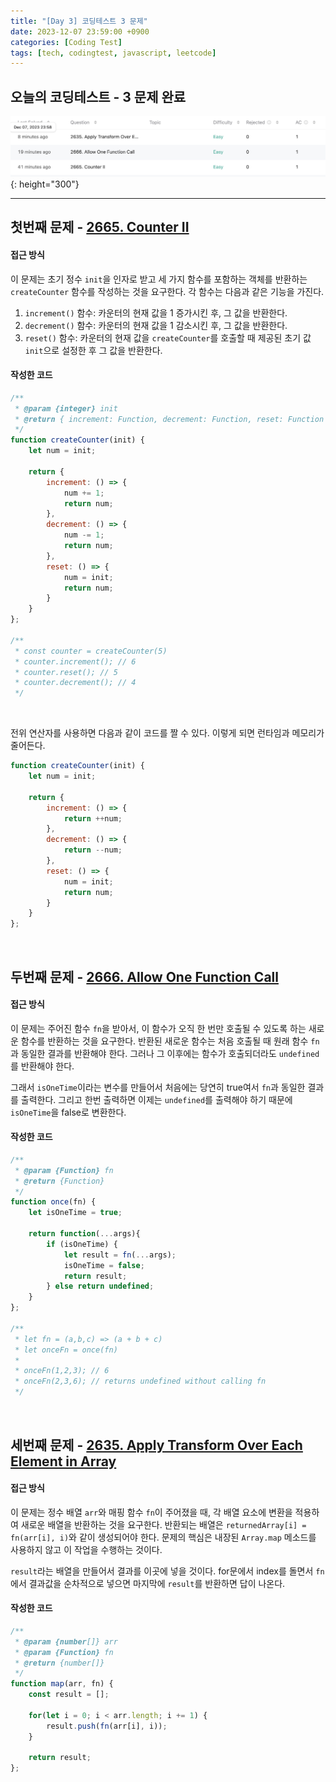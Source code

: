 ```yaml
---
title: "[Day 3] 코딩테스트 3 문제"
date: 2023-12-07 23:59:00 +0900
categories: [Coding Test]
tags: [tech, codingtest, javascript, leetcode]
---
```


## **오늘의 코딩테스트 - 3 문제 완료**
![LeetCode3](../../assets/img/posts/CodingTest/2023-12-07/leetCode3.png){: height="300"} 

---

## **첫번째 문제 - [2665. Counter II](https://leetcode.com/problems/counter-ii/?envType=study-plan-v2&envId=30-days-of-javascript)**

#### **접근 방식**
이 문제는 초기 정수 `init`을 인자로 받고 세 가지 함수를 포함하는 객체를 반환하는 `createCounter` 함수를 작성하는 것을 요구한다. 각 함수는 다음과 같은 기능을 가진다.  

1. `increment()` 함수: 카운터의 현재 값을 1 증가시킨 후, 그 값을 반환한다.
2. `decrement()` 함수: 카운터의 현재 값을 1 감소시킨 후, 그 값을 반환한다.
3. `reset()` 함수: 카운터의 현재 값을 `createCounter`를 호출할 때 제공된 초기 값 `init`으로 설정한 후 그 값을 반환한다.  

#### **작성한 코드**
```javascript
/**
 * @param {integer} init
 * @return { increment: Function, decrement: Function, reset: Function }
 */
function createCounter(init) {
    let num = init;
    
    return {
        increment: () => {
            num += 1;
            return num;
        },
        decrement: () => {
            num -= 1;
            return num;
        },
        reset: () => {
            num = init;
            return num;
        }
    }
};

/**
 * const counter = createCounter(5)
 * counter.increment(); // 6
 * counter.reset(); // 5
 * counter.decrement(); // 4
 */
```

<br>

전위 연산자를 사용하면 다음과 같이 코드를 짤 수 있다. 이렇게 되면 런타임과 메모리가 줄어든다.

```javascript
function createCounter(init) {
    let num = init;
    
    return {
        increment: () => {
            return ++num;
        },
        decrement: () => {
            return --num;
        },
        reset: () => {
            num = init;
            return num;
        }
    }
};
```

<br>

## **두번째 문제 - [2666. Allow One Function Call](https://leetcode.com/problems/allow-one-function-call/)**

#### **접근 방식**
이 문제는 주어진 함수 `fn`을 받아서, 이 함수가 오직 한 번만 호출될 수 있도록 하는 새로운 함수를 반환하는 것을 요구한다. 반환된 새로운 함수는 처음 호출될 때 원래 함수 `fn`과 동일한 결과를 반환해야 한다. 그러나 그 이후에는 함수가 호출되더라도 `undefined`를 반환해야 한다.  

그래서 `isOneTime`이라는 변수를 만들어서 처음에는 당연히 true여서 `fn`과 동일한 결과를 출력한다. 그리고 한번 출력하면 이제는 `undefined`를 출력해야 하기 때문에 `isOneTime`을 false로 변환한다.  

#### **작성한 코드**
```javascript
/**
 * @param {Function} fn
 * @return {Function}
 */
function once(fn) {
    let isOneTime = true;
    
	return function(...args){
        if (isOneTime) {
            let result = fn(...args);
            isOneTime = false;
            return result;
        } else return undefined;
    }
};

/**
 * let fn = (a,b,c) => (a + b + c)
 * let onceFn = once(fn)
 *
 * onceFn(1,2,3); // 6
 * onceFn(2,3,6); // returns undefined without calling fn
 */

```

<br>

## **세번째 문제 - [2635. Apply Transform Over Each Element in Array](https://leetcode.com/problems/apply-transform-over-each-element-in-array/?envType=study-plan-v2&envId=30-days-of-javascript)**

#### **접근 방식**
이 문제는 정수 배열 `arr`와 매핑 함수 `fn`이 주어졌을 때, 각 배열 요소에 변환을 적용하여 새로운 배열을 반환하는 것을 요구한다. 반환되는 배열은 `returnedArray[i] = fn(arr[i], i)`와 같이 생성되어야 한다. 문제의 핵심은 내장된 `Array.map` 메소드를 사용하지 않고 이 작업을 수행하는 것이다.  

`result`라는 배열을 만들어서 결과를 이곳에 넣을 것이다. for문에서 index를 돌면서 `fn`에서 결과값을 순차적으로 넣으면 마지막에 `result`를 반환하면 답이 나온다.  

#### **작성한 코드**
```javascript
/**
 * @param {number[]} arr
 * @param {Function} fn
 * @return {number[]}
 */
function map(arr, fn) {
    const result = [];
    
    for(let i = 0; i < arr.length; i += 1) {
        result.push(fn(arr[i], i));
    }
    
    return result;
};
```